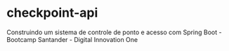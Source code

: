 # checkpoint-api
Construindo um sistema de controle de ponto e acesso com Spring Boot - Bootcamp Santander - Digital Innovation One
